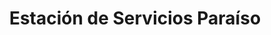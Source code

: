 ---
title: "Estación de Servicios Paraíso"
url: /caracas/estacion-de-servicios-paraiso-av-jose-antonio-paez-4/
shop: comodidad
---